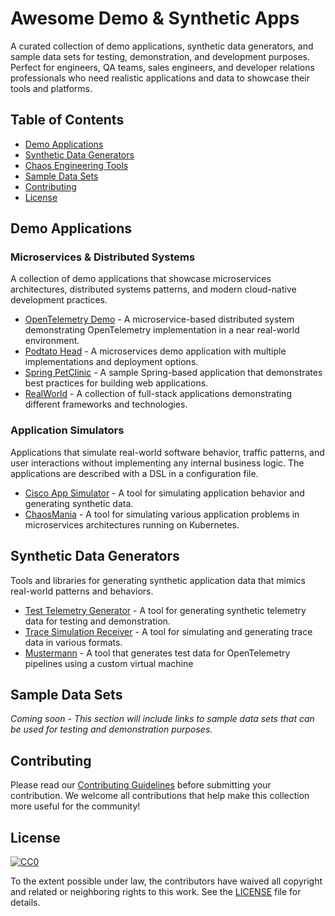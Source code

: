 # Awesome Demo & Synthetic Apps

A curated collection of demo applications, synthetic data generators, and sample data sets for testing, demonstration, and development purposes. Perfect for engineers, QA teams, sales engineers, and developer relations professionals who need realistic applications and data to showcase their tools and platforms.

## Table of Contents

- [Demo Applications](#demo-applications)
- [Synthetic Data Generators](#synthetic-data-generators)
- [Chaos Engineering Tools](#chaos-engineering-tools)
- [Sample Data Sets](#sample-data-sets)
- [Contributing](#contributing)
- [License](#license)

## Demo Applications

### Microservices & Distributed Systems

A collection of demo applications that showcase microservices architectures, distributed systems patterns, and modern cloud-native development practices.

- [OpenTelemetry Demo](https://github.com/open-telemetry/opentelemetry-demo) - A microservice-based distributed system demonstrating OpenTelemetry implementation in a near real-world environment.
- [Podtato Head](https://github.com/podtato-head/podtato-head) - A microservices demo application with multiple implementations and deployment options.
- [Spring PetClinic](https://github.com/spring-projects/spring-petclinic) - A sample Spring-based application that demonstrates best practices for building web applications.
- [RealWorld](https://github.com/gothinkster/realworld) - A collection of full-stack applications demonstrating different frameworks and technologies.

### Application Simulators

Applications that simulate real-world software behavior, traffic patterns, and user interactions without implementing any internal business logic. The applications are described with a DSL in
a configuration file.

- [Cisco App Simulator](https://github.com/cisco-open/app-simulator) - A tool for simulating application behavior and generating synthetic data.
- [ChaosMania](https://github.com/Causely/chaosmania) - A tool for simulating various application problems in microservices architectures running on Kubernetes.

## Synthetic Data Generators

Tools and libraries for generating synthetic application data that mimics real-world patterns and behaviors.

- [Test Telemetry Generator](https://github.com/cisco-open/test-telemetry-generator) - A tool for generating synthetic telemetry data for testing and demonstration.
- [Trace Simulation Receiver](https://github.com/k4ji/tracesimulationreceiver) - A tool for simulating and generating trace data in various formats.
- [Mustermann](https://github.com/schultyy/mustermann) - A tool that generates test data for OpenTelemetry pipelines using a custom virtual machine

## Sample Data Sets

*Coming soon - This section will include links to sample data sets that can be used for testing and demonstration purposes.*

## Contributing

Please read our [Contributing Guidelines](CONTRIBUTING.md) before submitting your contribution. We welcome all contributions that help make this collection more useful for the community!

## License

[![CC0](https://mirrors.creativecommons.org/presskit/icons/cc.svg?ref=chooser-v1)](https://creativecommons.org/publicdomain/zero/1.0/)

To the extent possible under law, the contributors have waived all copyright and related or neighboring rights to this work. See the [LICENSE](LICENSE) file for details.